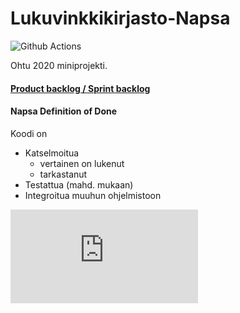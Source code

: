 # Lukuvinkkikirjasto-Napsa
![Github Actions](https://github.com/virtualakseli/Lukuvinkkikirjasto-Napsa/workflows/Java%20CI%20with%20Gradle/badge.svg)

Ohtu 2020 miniprojekti.

#### [Product backlog / Sprint backlog](https://helsinkifi-my.sharepoint.com/:x:/g/personal/azkantol_ad_helsinki_fi/EYcevlQ1BnlPq8r22ioRtskBN9DdZjXZdWUpJ78CX6ozRg?rtime=1ZAvnYqP2Eg)


#### Napsa Definition of Done
Koodi on
- Katselmoitua
  - vertainen on lukenut
  - tarkastanut
- Testattua (mahd. mukaan)
- Integroitua muuhun ohjelmistoon

![Asennus- ja käyttöohje](https://github.com/VirtualAkseli/Lukuvinkkikirjasto-Napsa/käyttöohjeet.md)



